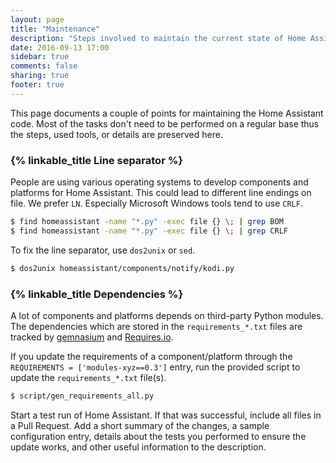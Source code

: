 ```yaml
---
layout: page
title: "Maintenance"
description: "Steps involved to maintain the current state of Home Assistant."
date: 2016-09-13 17:00
sidebar: true
comments: false
sharing: true
footer: true
---
```


This page documents a couple of points for maintaining the Home Assistant code. Most of the tasks don't need to be performed on a regular base thus the steps, used tools, or details are preserved here.

### {% linkable_title Line separator %}

People are using various operating systems to develop components and platforms for Home Assistant. This could lead to different line endings on file. We prefer `LN`. Especially Microsoft Windows tools tend to use `CRLF`.

```bash
$ find homeassistant -name "*.py" -exec file {} \; | grep BOM
$ find homeassistant -name "*.py" -exec file {} \; | grep CRLF
```

To fix the line separator, use `dos2unix` or `sed`.

```bash
$ dos2unix homeassistant/components/notify/kodi.py
```

### {% linkable_title Dependencies %}

A lot of components and platforms depends on third-party Python modules. The dependencies which are stored in the `requirements_*.txt` files are tracked by [gemnasium](https://gemnasium.com/github.com/home-assistant/home-assistant) and [Requires.io](https://requires.io/github/home-assistant/home-assistant/requirements/?branch=dev).

If you update the requirements of a component/platform through the `REQUIREMENTS = ['modules-xyz==0.3']` entry, run the provided script to update the `requirements_*.txt` file(s).

```bash
$ script/gen_requirements_all.py 
```

Start a test run of Home Assistant. If that was successful, include all files in a Pull Request. Add a short summary of the changes, a sample configuration entry, details about the tests you performed to ensure the update works, and other useful information to the description.



